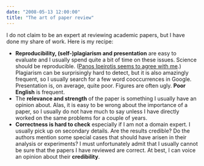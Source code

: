 ```yaml
---
date: "2008-05-13 12:00:00"
title: "The art of paper review"
---
```




I do not claim to be an expert at reviewing academic papers, but I have done my share of work. Here is my recipe:

- __Reproducibility, (self-)plagiarism and presentation__ are easy to evaluate and I usually spend quite a bit of time on these issues. Science should be reproducible. ([Panos Ipeirotis seems to agree with me](http://www.behind-the-enemy-lines.com/2007/11/experimental-repeatability-or-simply.html).) Plagiarism can be surprisingly hard to detect, but it is also amazingly frequent, so I usually search for a few word cooccurrences in Google. Presentation is, on average, quite poor. Figures are often ugly. __Poor English__ is frequent. 
- The __relevance and strength__ of the paper is something I usually have an opinion about. Alas, it is easy to be wrong about the importance of a paper, so I usually do not have much to say unless I have directly worked on the same problems for a couple of years. 
- __Correctness is hard to check__ especially if I am not a domain expert. I usually pick up on secondary details. Are the results credible? Do the authors mention some special cases that should have arisen in their analysis or experiments? I must unfortunately admit that I usually cannot be sure that the papers I have reviewed are correct. At best, I can voice an opinion about their __credibility__.


